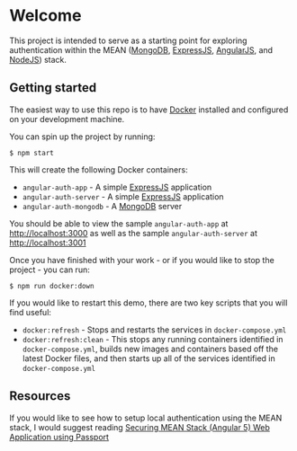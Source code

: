 # Welcome

This project is intended to serve as a starting point for exploring authentication within the MEAN ([MongoDB](https://www.mongodb.com), [ExpressJS](https://expressjs.com), [AngularJS](https://angular.io), and [NodeJS](https://nodejs.org/en/)) stack.

## Getting started

The easiest way to use this repo is to have [Docker](https://www.docker.com) installed and configured on your development machine.

You can spin up the project by running:

    $ npm start

This will create the following Docker containers:

+ `angular-auth-app` - A simple [ExpressJS](https://expressjs.com) application
+ `angular-auth-server` - A simple [ExpressJS](https://expressjs.com) application
+ `angular-auth-mongodb` - A [MongoDB](https://www.mongodb.com) server

You should be able to view the sample `angular-auth-app` at [http://localhost:3000](http://localhost:3000) as well as the sample `angular-auth-server` at [http://localhost:3001](http://localhost:3001)

Once you have finished with your work - or if you would like to stop the project - you can run:

    $ npm run docker:down

If you would like to restart this demo, there are two key scripts that you will find useful:

+ `docker:refresh` - Stops and restarts the services in `docker-compose.yml`
+ `docker:refresh:clean` - This stops any running containers identified in `docker-compose.yml`, builds new images and containers based off the latest Docker files, and then starts up all of the services identified in `docker-compose.yml`

## Resources

If you would like to see how to setup local authentication using the MEAN stack, I would suggest reading
[Securing MEAN Stack (Angular 5) Web Application using Passport](https://www.djamware.com/post/5a878b3c80aca7059c142979/securing-mean-stack-angular-5-web-application-using-passport)
